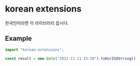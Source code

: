 # korean extensions

한국인이라면 이 라이브러리 씁시다.

## Example
```ts
import "korean-extensions";

const result = new Date("2022-11-11 15:30").toKorISOString()

```